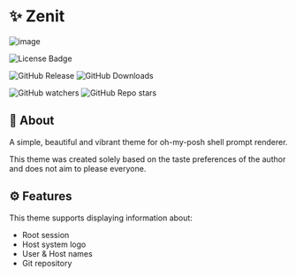 # ✨ Zenit

![image](https://github.com/user-attachments/assets/1252e3bc-c771-4cf4-9c64-ba74ae926f11)

![License Badge](https://img.shields.io/github/license/Oidaho/zenit)

![GitHub Release](https://img.shields.io/github/v/release/Oidaho/zenit)
![GitHub Downloads](https://img.shields.io/github/downloads/Oidaho/zenit/total)

![GitHub watchers](https://img.shields.io/github/watchers/oidaho/zenit)
![GitHub Repo stars](https://img.shields.io/github/stars/Oidaho/zenit)


## 📄 About ##
A simple, beautiful and vibrant theme for oh-my-posh shell prompt renderer.

This theme was created solely based on the taste preferences of the author and does not aim to please everyone.

## ⚙️ Features ##
This theme supports displaying information about:
  - Root session
  - Host system logo
  - User & Host names
  - Git repository
